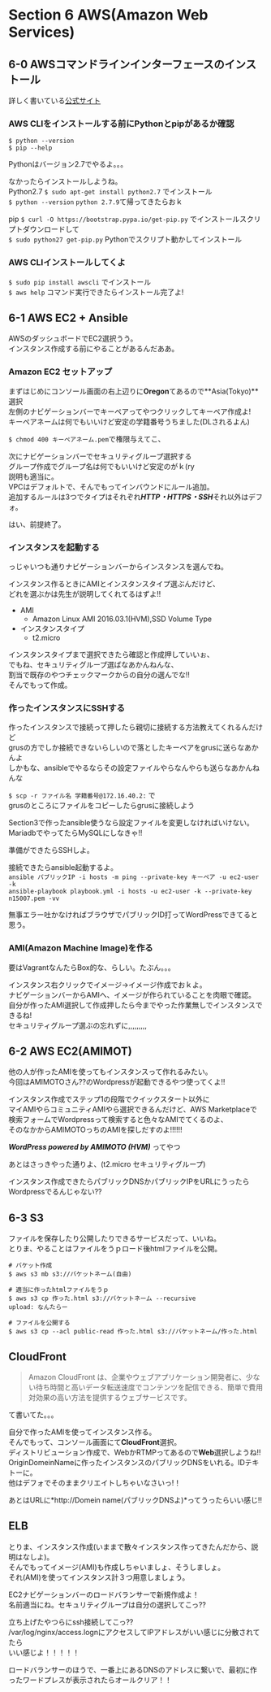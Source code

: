 # Section 6 AWS(Amazon Web Services)  
  
## 6-0 AWSコマンドラインインターフェースのインストール  
  
詳しく書いている[公式サイト](http://docs.aws.amazon.com/ja_jp/cli/latest/userguide/installing.html#install-with-pip)  
  
### AWS CLIをインストールする前にPythonとpipがあるか確認  
  
` $ python --version `  
` $ pip --help `  
  
Pythonはバージョン2.7でやるよ。。。  
  
なかったらインストールしようね。  
Python2.7 ` $ sudo apt-get install python2.7 ` でインストール  
` $ python --version ` ` python 2.7.9 `て帰ってきたらおｋ  

pip ` $ curl -O https://bootstrap.pypa.io/get-pip.py ` でインストールスクリプトダウンロードして  
` $ sudo python27 get-pip.py ` Pythonでスクリプト動かしてインストール  
  
### AWS CLIインストールしてくよ  
  
` $ sudo pip install awscli ` でインストール  
` $ aws help ` コマンド実行できたらインストール完了よ!  
  
## 6-1 AWS EC2 + Ansible  
  
AWSのダッシュボードでEC2選択うう。  
インスタンス作成する前にやることがあるんだああ。  
  
### Amazon EC2 セットアップ  
  
まずはじめにコンソール画面の右上辺りに**Oregon**てあるので**Asia(Tokyo)**選択  
左側のナビゲーションバーでキーペアってやつクリックしてキーペア作成よ!  
キーペアネームは何でもいいけど安定の学籍番号うちました(DLされるよん)  
  
` $ chmod 400 キーペアネーム.pem `で権限与えてこ、  
  
次にナビゲーションバーでセキュリティグループ選択する  
グループ作成でグループ名は何でもいいけど安定のがｋ(ry   
説明も適当に。  
VPCはデフォルトで、そんでもってインバウンドにルール追加。  
追加するルールは3つでタイプはそれぞれ***HTTP・HTTPS・SSH***それ以外はデフォ。  
  
  
はい、前提終了。  
  
### インスタンスを起動する  
  
っじゃいつも通りナビゲーションバーからインスタンスを選んでね。  
  
インスタンス作るときにAMIとインスタンスタイプ選ぶんだけど、  
どれを選ぶかは先生が説明してくれてるはずよ!!  
  
- AMI  
  - Amazon Linux AMI 2016.03.1(HVM),SSD Volume Type  
- インスタンスタイプ  
  - t2.micro  
  
  
インスタンスタイプまで選択できたら確認と作成押していいぉ、  
でもね、セキュリティグループ選ばなあかんねんな、  
割当で既存のやつチェックマークからの自分の選んでな!!  
そんでもって作成。  
  
### 作ったインスタンスにSSHする  
  
作ったインスタンスで接続って押したら親切に接続する方法教えてくれるんだけど  
grusの方でしか接続できないらしいので落としたキーペアをgrusに送らなあかんよ  
しかもな、ansibleでやるならその設定ファイルやらなんやらも送らなあかんねんな  
  
` $ scp -r ファイル名 学籍番号@172.16.40.2: ` で  
grusのところにファイルをコピーしたらgrusに接続しよう  
  
Section3で作ったansible使うなら設定ファイルを変更しなければいけない。  
MariadbでやってたらMySQLにしなきゃ!!  
  
準備ができたらSSHしよ。  
  
  
接続できたらansible起動するよ。  
` ansible パブリックIP -i hosts -m ping --private-key キーペア -u ec2-user -k `   
` ansible-playbook playbook.yml -i hosts -u ec2-user -k --private-key n15007.pem -vv `  
  
無事エラー吐かなければブラウザでパブリックID打ってWordPressできてると思う。  
  
### AMI(Amazon Machine Image)を作る  
  
要はVagrantなんたらBox的な、らしい。たぶん。。。  
  
インスタンス右クリックでイメージ→イメージ作成でおｋよ。  
ナビゲーションバーからAMIへ、イメージが作られていることを肉眼で確認。  
自分が作ったAMI選択して作成押したら今までやった作業無しでインスタンスできるね!  
セキュリティグループ選ぶの忘れずに,,,,,,,,,  
  
## 6-2 AWS EC2(AMIMOT)  
  
他の人が作ったAMIを使ってもインスタンスって作れるみたい。  
今回はAMIMOTOさん??のWordpressが起動できるやつ使ってくよ!!  
  
インスタンス作成でステップ1の段階でクイックスタート以外に  
マイAMIやらコミュニティAMIやら選択できるんだけど、AWS Marketplaceで  
検索フォームでWordpressって検索すると色々なAMIでてくるのよ、  
そのなかからAMIMOTOっちのAMIを探しだすのよ!!!!!!  
  
***WordPress powered by AMIMOTO (HVM)*** ってやつ  
  
あとはさっきやった通りよ、(t2.micro セキュリティグループ)  
  
  
インスタンス作成できたらパブリックDNSかパブリックIPをURLにうったらWordpressでるんじゃない??  
  
  
## 6-3 S3  
  
ファイルを保存したり公開したりできるサービスだって、いいね。  
とりま、やることはファイルをうｐロード後htmlファイルを公開。  
  
  
```
# バケット作成
$ aws s3 mb s3://バケットネーム(自由)

# 適当に作ったhtmlファイルをうｐ
$ aws s3 cp 作った.html s3://バケットネーム --recursive
upload: なんたらー

# ファイルを公開する
$ aws s3 cp --acl public-read 作った.html s3://バケットネーム/作った.html

```

## CloudFront  
  
  >Amazon CloudFront は、企業やウェブアプリケーション開発者に、少ない待ち時間と高いデータ転送速度でコンテンツを配信できる、簡単で費用対効果の高い方法を提供するウェブサービスです。  

  て書いてた。。。  

  自分で作ったAMIを使ってインスタンス作る。  
  そんでもって、コンソール画面にて**CloudFront**選択。  
  ディストリビューション作成で、WebかRTMPってあるので**Web**選択しようね!!  
  OriginDomeinNameに作ったインスタンスのパブリックDNSをいれる。IDテキトーに。  
  他はデフォでそのままクリエイトしちゃいなさいっ!！

  あとはURLに*http://Domein name(パブリックDNSよ)*ってうったらいい感じ!!  


## ELB  
  
  とりま、インスタンス作成(いままで散々インスタンス作ってきたんだから、説明はなしよ)。  
  そんでもってイメージ(AMI)も作成しちゃいましょ、そうしましょ。  
  それ(AMI)を使ってインスタンス計３つ用意しましょう。  

  EC2ナビゲーションバーのロードバランサーで新規作成よ！  
  名前適当にね。セキュリティグループは自分の選択してこっ??  

  立ち上げたやつらにssh接続してこっ??  
  /var/log/nginx/access.lognにアクセスしてIPアドレスがいい感じに分散されてたら  
  いい感じよ！！！！！  

  ロードバランサーのほうで、一番上にあるDNSのアドレスに繋いで、最初に作ったワードプレスが表示されたらオールクリア！！  


   